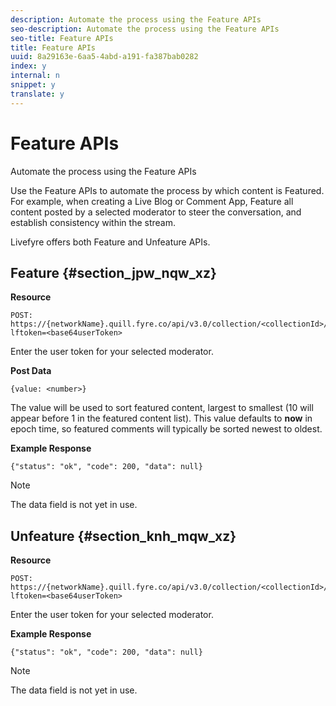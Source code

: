 ```yaml
---
description: Automate the process using the Feature APIs
seo-description: Automate the process using the Feature APIs
seo-title: Feature APIs
title: Feature APIs
uuid: 8a29163e-6aa5-4abd-a191-fa387bab0282
index: y
internal: n
snippet: y
translate: y
---
```


# Feature APIs

Automate the process using the Feature APIs

Use the Feature APIs to automate the process by which content is Featured. For example, when creating a Live Blog or Comment App, Feature all content posted by a selected moderator to steer the conversation, and establish consistency within the stream.

Livefyre offers both Feature and Unfeature APIs.

## Feature {#section_jpw_nqw_xz}

**Resource**

```
POST: https://{networkName}.quill.fyre.co/api/v3.0/collection/<collectionId>/feature/<commentId>/?lftoken=<base64userToken>
```

​Enter the user token for your selected moderator.

**Post Data**

```
{value: <number>} 

```

The value will be used to sort featured content, largest to smallest (10 will appear before 1 in the featured content list). This value defaults to **now** in epoch time, so featured comments will typically be sorted newest to oldest.

**Example Response**

```
{"status": "ok", "code": 200, "data": null} 

```

>[!NOTE]
>
>The data field is not yet in use.

## Unfeature {#section_knh_mqw_xz}

**Resource**

```
POST: https://{networkName}.quill.fyre.co/api/v3.0/collection/<collectionId>/unfeature/<commentId>/?lftoken=<base64userToken>
```

Enter the user token for your selected moderator.

**Example Response**

```
{"status": "ok", "code": 200, "data": null} 

```

>[!NOTE]
>
>The data field is not yet in use.

